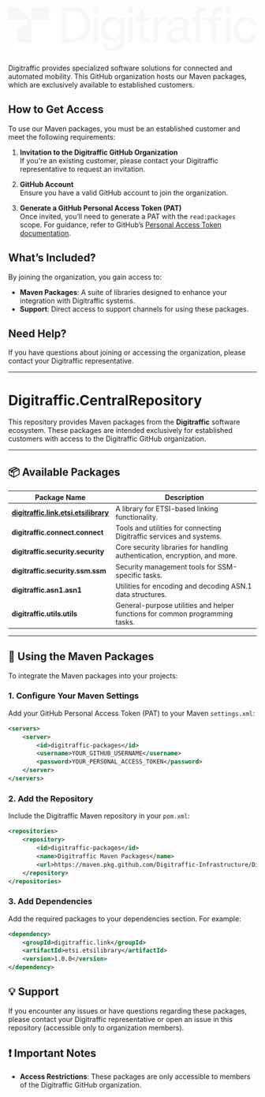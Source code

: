 # ![Digitraffic](../assets/DT_logotype_white.png)

Digitraffic provides specialized software solutions for connected and automated mobility. This GitHub organization hosts our Maven packages, which are exclusively available to established customers.

## How to Get Access

To use our Maven packages, you must be an established customer and meet the following requirements:

1. **Invitation to the Digitraffic GitHub Organization**  
   If you're an existing customer, please contact your Digitraffic representative to request an invitation.

2. **GitHub Account**  
   Ensure you have a valid GitHub account to join the organization.

3. **Generate a GitHub Personal Access Token (PAT)**  
   Once invited, you’ll need to generate a PAT with the `read:packages` scope. For guidance, refer to GitHub’s [Personal Access Token documentation](https://docs.github.com/en/github/authenticating-to-github/creating-a-personal-access-token).

## What’s Included?

By joining the organization, you gain access to:

- **Maven Packages**: A suite of libraries designed to enhance your integration with Digitraffic systems.
- **Support**: Direct access to support channels for using these packages.

## Need Help?

If you have questions about joining or accessing the organization, please contact your Digitraffic representative.

---

# Digitraffic.CentralRepository

This repository provides Maven packages from the **Digitraffic** software ecosystem. These packages are intended exclusively for established customers with access to the Digitraffic GitHub organization.

---

## 📦 Available Packages

| **Package Name**                           | **Description**                                                                 |
|--------------------------------------------|---------------------------------------------------------------------------------|
| **[digitraffic.link.etsi.etsilibrary](https://github.com/Digitraffic-Infrastructure/Digitraffic.CentralRepository/packages/2370073)**      | A library for ETSI-based linking functionality.                                |
| **digitraffic.connect.connect**            | Tools and utilities for connecting Digitraffic services and systems.           |
| **digitraffic.security.security**          | Core security libraries for handling authentication, encryption, and more.     |
| **digitraffic.security.ssm.ssm**           | Security management tools for SSM-specific tasks.                              |
| **digitraffic.asn1.asn1**                  | Utilities for encoding and decoding ASN.1 data structures.                     |
| **digitraffic.utils.utils**                | General-purpose utilities and helper functions for common programming tasks.   |

---

## 🔧 Using the Maven Packages

To integrate the Maven packages into your projects:

### 1. Configure Your Maven Settings
Add your GitHub Personal Access Token (PAT) to your Maven `settings.xml`:
```xml
<servers>
    <server>
        <id>digitraffic-packages</id>
        <username>YOUR_GITHUB_USERNAME</username>
        <password>YOUR_PERSONAL_ACCESS_TOKEN</password>
    </server>
</servers>
```
### 2. Add the Repository
Include the Digitraffic Maven repository in your `pom.xml`:
```xml
<repositories>
    <repository>
        <id>digitraffic-packages</id>
        <name>Digitraffic Maven Packages</name>
        <url>https://maven.pkg.github.com/Digitraffic-Infrastructure/Digitraffic.Packages</url>
    </repository>
</repositories>
```
### 3. Add Dependencies
Add the required packages to your dependencies section. For example:
```xml
<dependency>
    <groupId>digitraffic.link</groupId>
    <artifactId>etsi.etsilibrary</artifactId>
    <version>1.0.0</version>
</dependency>
```

## 💡 Support
If you encounter any issues or have questions regarding these packages, please contact your Digitraffic representative or open an issue in this repository (accessible only to organization members).

## ❗ Important Notes
- **Access Restrictions**: These packages are only accessible to members of the Digitraffic GitHub organization.
